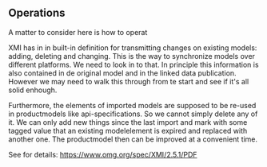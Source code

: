 ## Operations

A matter to consider here is how to operat


XMI has in in built-in definition for transmitting changes on existing models: adding, deleting and changing. This is the way to synchronize models over different platforms. We need to look in to that. In principle this information is also contained in de original model and in the linked data publication. However we may need to walk this through from te start and see if it's all solid enhough.

Furthermore, the elements of imported models are supposed to be re-used in productmodels like api-specifications. So we cannot simply delete any of it. We can only add new things since the last import and mark with some tagged value that an existing modelelement is expired and replaced with another one. The productmodel then can be improved at a convenient time.

See for details: https://www.omg.org/spec/XMI/2.5.1/PDF
